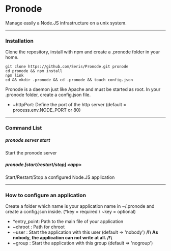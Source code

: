 # Pronode
Manage easily a Node.JS infrastructure on a unix system.
_________________
### Installation
Clone the repository, install with npm and create a .pronode folder in your home.
```
git clone https://github.com/Seris/Pronode.git pronode
cd pronode && npm install
npm link
cd && mkdir .pronode && cd .pronode && touch config.json
```
Pronode is a daemon just like Apache and must be started as root.
In your .pronode folder, create a config.json file.
+ ~httpPort: Define the port of the http server (default = process.env.NODE_PORT or 80)

_________________

### Command List
##### pronode server start
Start the pronode server

##### pronode [start/restart/stop] &lt;app&gt;
Start/Restart/Stop a configured Node.JS application

_________________
### How to configure an application
Create a folder which name is your application name in ~/.pronode and create a config.json inside.
(*key = required / ~key = optional)

+ *entry_point: Path to the main file of your application
+ ~chroot : Path for chroot
+ ~user : Start the application with this user (default => 'nobody')
__/!\\ As nobody, the application can not write at all. /!\\__
+ ~group : Start the application with this group (default => 'nogroup')
